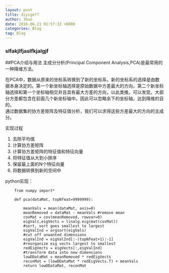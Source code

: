 ```yaml
---
layout: post
title: diyige??
author: 3huo
date: 2016.06.21 01:57:32 +0800
categories: Blog
tag: Blog
---
```


### slfakjlfjaslfkjalgjf
##PCA介绍与用法
主成分分析(Principal Component Analysis,PCA)是最常用的一种降维方法。

在PCA中，数据从原来的坐标系转换到了新的坐标系，新的坐标系的选择是由数据本身决定的。第一个新坐标轴选择是原始数据中方差最大的方向，第二个新坐标轴选择和第一个坐标轴相交并且具有最大方差的方向，以此类推。可以发现，大部分方差都包含在前面几个新坐标轴中。因此可以忽略余下的坐标轴，达到降维的目的。  
通过数据集的协方差矩阵及特征值分析，我们可以求得这些方差最大的方向的主成分。

实现过程

1. 去除平均值
2. 计算协方差矩阵
3. 计算协方差矩阵的特征值和特征向量
4. 将特征值从大到小排序
5. 保留最上面的N个特征向量
6. 将数据转换到新的空间中

python实现：

```
    from numpy import*

	def pca(dataMat, topNfeat=9999999):

    	meanVals = mean(dataMat, axis=0)
    	meanRemoved = dataMat - meanVals #remove mean
    	covMat = cov(meanRemoved, rowvar=0)
    	eigVals,eigVects = linalg.eig(mat(covMat))
		#sort, sort goes smallest to largest
    	eigValInd = argsort(eigVals) 
		#cut off unwanted dimensions             
    	eigValInd = eigValInd[:-(topNfeat+1):-1]   
		#reorganize eig vects largest to smallest
    	redEigVects = eigVects[:,eigValInd]       
		#transform data into new dimensions
    	lowDDataMat = meanRemoved * redEigVects		
    	reconMat = (lowDDataMat * redEigVects.T) + meanVals
    	return lowDDataMat, reconMat
```

		

